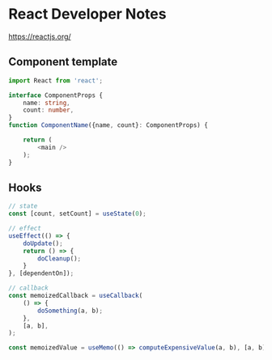 # React Developer Notes

https://reactjs.org/

## Component template
``` ts
import React from 'react';

interface ComponentProps {
    name: string,
    count: number,
}
function ComponentName({name, count}: ComponentProps) {

    return (
        <main />
    );
}
```

## Hooks
``` ts
// state
const [count, setCount] = useState(0);

// effect
useEffect(() => {
    doUpdate();
    return () => {
        doCleanup();
    }
}, [dependentOn]);

// callback
const memoizedCallback = useCallback(
    () => {
        doSomething(a, b);
    },
    [a, b],
);

const memoizedValue = useMemo(() => computeExpensiveValue(a, b), [a, b]);

```

